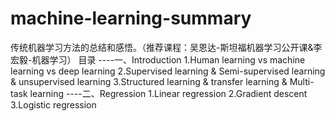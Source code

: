 # machine-learning-summary
传统机器学习方法的总结和感悟。（推荐课程：吴恩达-斯坦福机器学习公开课&李宏毅-机器学习）
目录
----一、Introduction
        1.Human learning vs machine learning vs deep learning 
        2.Supervised learning & Semi-supervised learning & unsupervised learning 
        3.Structured learning & transfer learning & Multi-task learning
----二、Regression
        1.Linear regression
        2.Gradient descent
        3.Logistic regression
